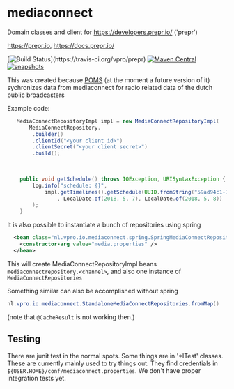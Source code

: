 # mediaconnect
Domain classes and client for https://developers.prepr.io/ ('prepr')

https://prepr.io, https://docs.prepr.io/


[![Build Status](https://travis-ci.org/vpro/prepr.svg?)](https://travis-ci.org/vpro/prepr)
[![Maven Central](https://img.shields.io/maven-central/v/nl.vpro/prepr.svg?label=Maven%20Central)](https://search.maven.org/search?q=g:%22nl.vpro%22%20AND%20a:%22prepr%22)
[![snapshots](https://img.shields.io/nexus/s/https/oss.sonatype.org/nl.vpro/prepr.svg)](https://oss.sonatype.org/content/repositories/staging/nl/vpro/prepr)


This was created because [POMS](https://rs.poms.omroep.nl/v1) (at the moment a future version of it) sychronizes data from mediaconnect for radio related data of the dutch public broadcasters


Example code:
```java
   MediaConnectRepositoryImpl impl = new MediaConnectRepositoryImpl(
       MediaConnectRepository.
        .builder()
        .clientId("<your client id>")
        .clientSecret("<your client secret>")
        .build();

 
   
    public void getSchedule() throws IOException, URISyntaxException {
        log.info("schedule: {}",
            impl.getTimelines().getSchedule(UUID.fromString("59ad94c1-7dec-4ea0-a9b4-b9eb4b6cfb16") // Channel.RAD5)
                , LocalDate.of(2018, 5, 7), LocalDate.of(2018, 5, 8))
        );
    }
```
It is also possible to instantiate a bunch of  repositories using spring
```xml
  <bean class="nl.vpro.io.mediaconnect.spring.SpringMediaConnectRepositoriesConfiguration">
    <constructor-arg value="media.properties" />
  </bean>
```
This will create MediaConnectRepositoryImpl beans ``mediaconnectrepository.<channel>``, and also one instance of ``MediaConnectRepositories``


Something similar can also be accomplished without spring
```java
nl.vpro.io.mediaconnect.StandaloneMediaConnectRepositories.fromMap()

```
(note that ``@CacheResult`` is not working then.)

## Testing

There are junit test in the normal spots. Some things are in '*ITest' classes. These are currently mainly used to try things out. They find credentials in `${USER.HOME}/conf/mediaconnect.properties`. We don't have proper integration tests yet.
